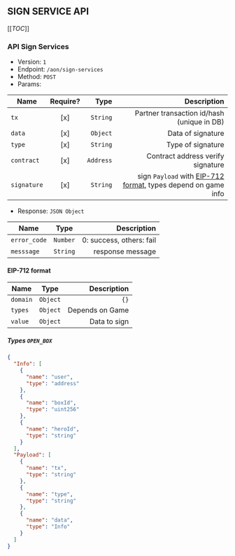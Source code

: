 ## SIGN SERVICE API

[[_TOC_]]
### API Sign Services

- Version: `1`
- Endpoint: `/aon/sign-services`
- Method: `POST`
- Params:

| Name        | Require? |      Type |                                                                      Description |
|-------------|:-------------:|----------:|---------------------------------------------------------------------------------:|
| `tx`        | [x] |  `String` |                                       Partner transaction id/hash (unique in DB) |
| `data`      | [x] |  `Object` |                                                                Data of signature |
| `type`      | [x] |  `String` |                                                                Type of signature |
| `contract`  | [x] | `Address` |                                                Contract address verify signature |
| `signature` | [x] |  `String` | sign `Payload` with [EIP-712 format](#eip-712-format), types depend on game info |

- Response: `JSON Object`

| Name        |   Type   |              Description |
|-------------|:--------:|-------------------------:|
| `error_code` | `Number` | 0: success, others: fail |
| `messsage`  | `String` |         response message |

#### EIP-712 format

| Name               |                 Type                 |     Description |
|--------------------|:------------------------------------:|----------------:|
| `domain`           |               `Object`               |            `{}` |
| `types`            |               `Object`               | Depends on Game |
| `value`            |               `Object`               |    Data to sign |

##### Types `OPEN_BOX`

```json
{
  "Info": [
    {
      "name": "user",
      "type": "address"
    },
    {
      "name": "boxId",
      "type": "uint256"
    },
    {
      "name": "heroId",
      "type": "string"
    }
  ],
  "Payload": [
    {
      "name": "tx",
      "type": "string"
    },
    {
      "name": "type",
      "type": "string"
    },
    {
      "name": "data",
      "type": "Info"
    }
  ]
}
```
